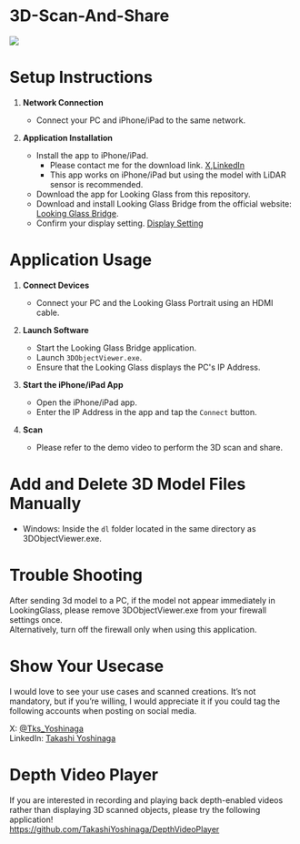 # 3D-Scan-And-Share
[![](https://img.youtube.com/vi/5IKGkQtX96k/0.jpg)](https://www.youtube.com/watch?v=5IKGkQtX96k)

# Setup Instructions

1. **Network Connection**
   - Connect your PC and iPhone/iPad to the same network.

2. **Application Installation**
   - Install the app to iPhone/iPad.
     * Please contact me for the download link. [X](https://twitter.com/Tks_Yoshinaga),[LinkedIn](https://www.linkedin.com/in/tks-yoshinaga/)
     * This app works on iPhone/iPad but using the model with LiDAR sensor is recommended.
   - Download the app for Looking Glass from this repository.
   - Download and install Looking Glass Bridge from the official website: [Looking Glass Bridge](https://lookingglassfactory.com/software/looking-glass-bridge).
   - Confirm your display setting. [Display Setting](https://docs.lookingglassfactory.com/software-tools/looking-glass-bridge/display-settings-on-windows)



# Application Usage

1. **Connect Devices**
   - Connect your PC and the Looking Glass Portrait using an HDMI cable.

2. **Launch Software**
   - Start the Looking Glass Bridge application.
   - Launch `3DObjectViewer.exe`.
   - Ensure that the Looking Glass displays the PC's IP Address.

3. **Start the iPhone/iPad App**
   - Open the iPhone/iPad app.
   - Enter the IP Address in the app and tap the `Connect` button.

4. **Scan**
   - Please refer to the demo video to perform the 3D scan and share.
  
# Add and Delete 3D Model Files Manually
   - Windows: Inside the `dl` folder located in the same directory as 3DObjectViewer.exe.

# Trouble Shooting
After sending 3d model to a PC, if the model not appear immediately in LookingGlass, please remove 3DObjectViewer.exe from your firewall settings once.  
Alternatively, turn off the firewall only when using this application.

# Show Your Usecase
I would love to see your use cases and scanned creations. It’s not mandatory, but if you’re willing, I would appreciate it if you could tag the following accounts when posting on social media.

X: [@Tks_Yoshinaga](https://x.com/Tks_Yoshinaga)  
LinkedIn: [Takashi Yoshinaga](https://www.linkedin.com/in/tks-yoshinaga/)  

# Depth Video Player
If you are interested in recording and playing back depth-enabled videos rather than displaying 3D scanned objects, please try the following application!  
https://github.com/TakashiYoshinaga/DepthVideoPlayer


